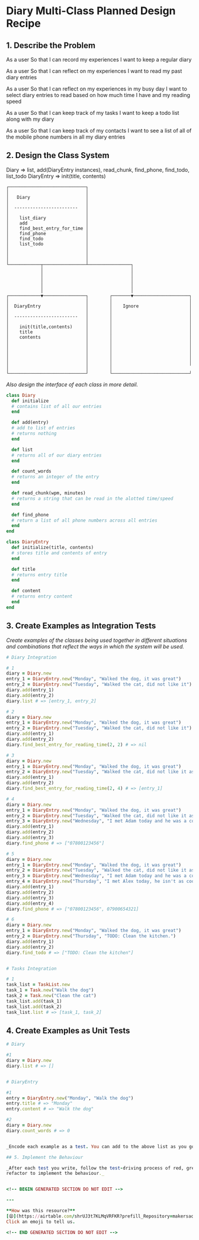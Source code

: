 # Diary Multi-Class Planned Design Recipe

## 1. Describe the Problem

As a user
So that I can record my experiences
I want to keep a regular diary

As a user
So that I can reflect on my experiences
I want to read my past diary entries

As a user
So that I can reflect on my experiences in my busy day
I want to select diary entries to read based on how much time I have and my reading speed

As a user
So that I can keep track of my tasks
I want to keep a todo list along with my diary

As a user
So that I can keep track of my contacts
I want to see a list of all of the mobile phone numbers in all my diary entries

## 2. Design the Class System

Diary => list, add(DiaryEntry instances), read_chunk, find_phone, find_todo, list_todo
DiaryEntry => init(title, contents)

```
┌─────────────────────────────┐
│                             │
│   Diary                     │
│                             │
│  ------------------------   │
│                             │
│    list_diary               │
│    add                      │
│    find_best_entry_for_time │
│    find_phone               │
│    find_todo                │
│    list_todo                │
│                             │
│                             │
│                             │
└────────────┬────────────────┴────────────────┐
             │                                 │
             │                                 │
             │                                 │
             │                                 │
             │                                 │
┌────────────▼────────────────┐        ┌───────▼─────────────────────┐
│                             │        │                             │
│  DiaryEntry                 │        │    Ignore                   │
│                             │        │                             │
│  ------------------------   │        │                             │
│                             │        │                             │
│    init(title,contents)     │        │                             │
│    title                    │        │                             │
│    contents                 │        │                             │
│                             │        │                             │
│                             │        │                             │
│                             │        │                             │
│                             │        │                             │
│                             │        │                             │
│                             │        │                          
└─────────────────────────────┘        └─────────────────────────────┘

```

_Also design the interface of each class in more detail._

```ruby
class Diary
  def initialize
  # contains list of all our entries
  end

  def add(entry)
  # add to list of entries
  # returns nothing
  end

  def list
  # returns all of our diary entries
  end

  def count_words
  # returns an integer of the entry
  end

  def read_chunk(wpm, minutes)
  # returns a string that can be read in the alotted time/speed
  end

  def find_phone
  # return a list of all phone numbers across all entries
  end
end

class DiaryEntry
  def initialize(title, contents)
  # stores title and contents of entry
  end

  def title
  # returns entry title
  end

  def content
  # returns entry content
  end
end


```

## 3. Create Examples as Integration Tests

_Create examples of the classes being used together in different situations and
combinations that reflect the ways in which the system will be used._

```ruby
# Diary Integration

# 1 
diary = Diary.new
entry_1 = DiaryEntry.new("Monday", "Walked the dog, it was great")
entry_2 = DiaryEntry.new("Tuesday", "Walked the cat, did not like it")
diary.add(entry_1)
diary.add(entry_2)
diary.list # => [entry_1, entry_2]

# 2
diary = Diary.new
entry_1 = DiaryEntry.new("Monday", "Walked the dog, it was great")
entry_2 = DiaryEntry.new("Tuesday", "Walked the cat, did not like it")
diary.add(entry_1)
diary.add(entry_2)
diary.find_best_entry_for_reading_time(2, 2) # => nil

# 3
diary = Diary.new
entry_1 = DiaryEntry.new("Monday", "Walked the dog, it was great")
entry_2 = DiaryEntry.new("Tuesday", "Walked the cat, did not like it as the cat didn't like the rain")
diary.add(entry_1)
diary.add(entry_2)
diary.find_best_entry_for_reading_time(2, 4) # => [entry_1]

# 4
diary = Diary.new
entry_1 = DiaryEntry.new("Monday", "Walked the dog, it was great")
entry_2 = DiaryEntry.new("Tuesday", "Walked the cat, did not like it as the cat didn't like the rain")
entry_3 = DiaryEntry.new("Wednesday", "I met Adam today and he was a complete legend, his number is 07800123456")
diary.add(entry_1)
diary.add(entry_2)
diary.add(entry_3)
diary.find_phone # => ["07800123456"]

# 5
diary = Diary.new
entry_1 = DiaryEntry.new("Monday", "Walked the dog, it was great")
entry_2 = DiaryEntry.new("Tuesday", "Walked the cat, did not like it as the cat didn't like the rain")
entry_3 = DiaryEntry.new("Wednesday", "I met Adam today and he was a complete legend, his number is 07800123456")
entry_4 = DiaryEntry.new("Thursday", "I met Alex today, he isn't as cool as Adam, his number is 07900654321")
diary.add(entry_1)
diary.add(entry_2)
diary.add(entry_3)
diary.add(entry_4)
diary.find_phone # => ["07800123456", 07900654321]

# 6 
diary = Diary.new
entry_1 = DiaryEntry.new("Monday", "Walked the dog, it was great")
entry_2 = DiaryEntry.new("Thursday", "TODO: Clean the kitchen.")
diary.add(entry_1)
diary.add(entry_2)
diary.find_todo # => ["TODO: Clean the kitchen"]


# Tasks Integration

# 1 
task_list = TaskList.new
task_1 = Task.new("Walk the dog")
task_2 = Task.new("Clean the cat")
task_list.add(task_1)
task_list.add(task_2)
task_list.list # => [task_1, task_2]
```

## 4. Create Examples as Unit Tests

```ruby
# Diary

#1
diary = Diary.new
diary.list # => []


# DiaryEntry

#1
entry = DiaryEntry.new("Monday", "Walk the dog")
entry.title # => "Monday"
entry.content # => "Walk the dog"

#2
diary = Diary.new
diary.count_words # => 0


_Encode each example as a test. You can add to the above list as you go._

## 5. Implement the Behaviour

_After each test you write, follow the test-driving process of red, green,
refactor to implement the behaviour._


<!-- BEGIN GENERATED SECTION DO NOT EDIT -->

---

**How was this resource?**  
[😫](https://airtable.com/shrUJ3t7KLMqVRFKR?prefill_Repository=makersacademy%2Fgolden-square&prefill_File=resources%2Fmulti_class_recipe_template.md&prefill_Sentiment=😫) [😕](https://airtable.com/shrUJ3t7KLMqVRFKR?prefill_Repository=makersacademy%2Fgolden-square&prefill_File=resources%2Fmulti_class_recipe_template.md&prefill_Sentiment=😕) [😐](https://airtable.com/shrUJ3t7KLMqVRFKR?prefill_Repository=makersacademy%2Fgolden-square&prefill_File=resources%2Fmulti_class_recipe_template.md&prefill_Sentiment=😐) [🙂](https://airtable.com/shrUJ3t7KLMqVRFKR?prefill_Repository=makersacademy%2Fgolden-square&prefill_File=resources%2Fmulti_class_recipe_template.md&prefill_Sentiment=🙂) [😀](https://airtable.com/shrUJ3t7KLMqVRFKR?prefill_Repository=makersacademy%2Fgolden-square&prefill_File=resources%2Fmulti_class_recipe_template.md&prefill_Sentiment=😀)  
Click an emoji to tell us.

<!-- END GENERATED SECTION DO NOT EDIT -->